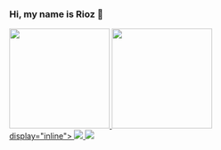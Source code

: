 ### Hi, my name is Rioz 👋

<div>
<a href="https://github.com/shrwed">
<img height="180em" src="https://github-readme-stats.vercel.app/api/top-langs/?username=shrwed&layout=compact&langs_count=7&theme=dracula"/>
<img height="180em" src="https://github-readme-stats.vercel.app/api?username=shrwed&show_icons=true&theme=dracula&include_all_commits=true&count_private=true"/>
</div>

<div> display="inline">
  <img width-"50" height-"50" src="https://cdn.jsdelivr.net/gh/devicons/devicon/icons/lua/lua-plain-wordmark.svg" />
  <img width-"50" height-"50" src="https://cdn.jsdelivr.net/gh/devicons/devicon/icons/python/python-original-wordmark.svg" />
</div>
